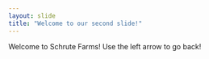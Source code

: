 ```yaml
---
layout: slide
title: "Welcome to our second slide!"
---
```

Welcome to Schrute Farms!
Use the left arrow to go back!
